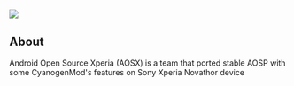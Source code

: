 ![][AOSXImage]
===================

About
-----
Android Open Source Xperia (AOSX) is a team that ported stable AOSP with some CyanogenMod's features on Sony Xperia Novathor device

[AOSXImage]: https://raw.githubusercontent.com/AndroidOpenSourceXperia/android_extra_aosx/master/Customization/Logo/Logo.png
